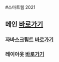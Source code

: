 #스마트웹 2021

## 메인 <a href="https://guswjd8694.github.io/dothome2021/">바로가기</a>

### 자바스크립트 <a href="https://guswjd8694.github.io/dothome2021/javascript/javascript100.html">바로가기</a>

### 레이아웃 <a href="https://guswjd8694.github.io/dothome2021/layout/index.html">바로가기</a>
